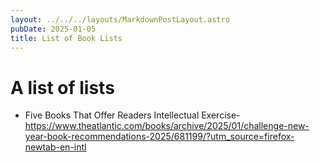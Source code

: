 ```yaml
---
layout: ../../../layouts/MarkdownPostLayout.astro
pubDate: 2025-01-05
title: List of Book Lists
---
```

# A list of lists

-  Five Books That Offer Readers Intellectual Exercise- https://www.theatlantic.com/books/archive/2025/01/challenge-new-year-book-recommendations-2025/681199/?utm_source=firefox-newtab-en-intl

